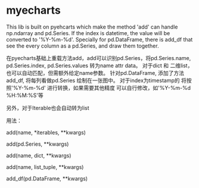 # myecharts
This lib is built on pyehcarts which make the method 'add' can handle np.ndarray and pd.Series. If the index is datetime, the value will be converted to '%Y-%m-%d'. Specially for pd.DataFrame, there is add_df that see the every column as a pd.Series, and draw them together.

在pyecharts基础上重载方法add，add可以识别pd.Series，将pd.Series.name, pd.Series.index, pd.Series.values 转为name attr data。
对于dict 和 二维list， 也可以自动匹配，但需额外给定name参数。
针对pd.DataFrame, 添加了方法add_df, 将每列看做pd.Series 绘制在一张图中。
对于index为timestamp的 将按照'%Y-%m-%d' 进行转换，如果需要其他精度 可以自行修改，如'%Y-%m-%d %H:%M:%S'等

另外，对于Iterable也会自动转为list

用法：

add(name, *iterables, **kwargs)

add(pd.Series, **kwargs)

add(name, dict, **kwargs)

add(name, list_tuple, **kwargs)

add_df(pd.DataFrame, **kwargs)
